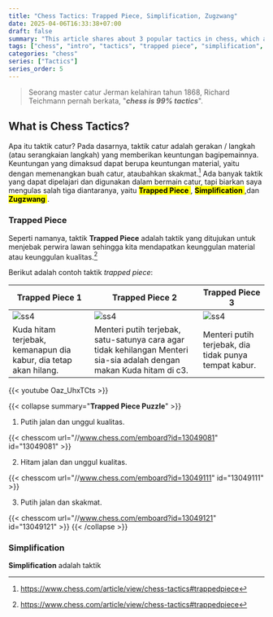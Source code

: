 ```yaml
---
title: "Chess Tactics: Trapped Piece, Simplification, Zugzwang"
date: 2025-04-06T16:33:38+07:00
draft: false
summary: "This article shares about 3 popular tactics in chess, which are Trapped Piece, Simplification, Zugzwang."
tags: ["chess", "intro", "tactics", "trapped piece", "simplification", "zugzwang"]
categories: "chess"
series: ["Tactics"]
series_order: 5
---
```


> Seorang master catur Jerman kelahiran tahun 1868, Richard Teichmann pernah berkata, "***chess is 99% tactics***".

## What is Chess Tactics?

Apa itu taktik catur?
Pada dasarnya, taktik catur adalah gerakan / langkah (atau serangkaian langkah) yang memberikan keuntungan bagipemainnya. Keuntungan yang dimaksud dapat berupa keuntungan material, yaitu dengan memenangkan buah catur, ataubahkan skakmat.[^1] Ada banyak taktik yang dapat dipelajari dan digunakan dalam bermain catur, tapi biarkan saya mengulas salah tiga diantaranya, yaitu <mark>**Trapped Piece** </mark>, <mark> **Simplification** </mark>,dan <mark> **Zugzwang** </mark>.

### Trapped Piece

Seperti namanya, taktik **Trapped Piece** adalah taktik yang ditujukan untuk menjebak perwira lawan sehingga kita mendapatkan keunggulan material atau keunggulan kualitas.[^1]

Berikut adalah contoh taktik *trapped piece*:

| Trapped Piece 1	| Trapped Piece 2	| Trapped Piece 3	|
| ---				| ---				| ---				|
| ![ss4](/chess/pop-tactics5/ss1.png)	| ![ss4](/chess/pop-tactics5/ss2.png)	| ![ss4](/chess/pop-tactics5/ss3.png)	|
| Kuda hitam terjebak, kemanapun dia kabur, dia tetap akan hilang.	| Menteri putih terjebak, satu-satunya cara agar tidak kehilangan Menteri sia-sia adalah dengan makan Kuda hitam di c3.	| Menteri putih terjebak, dia tidak punya tempat kabur.	|

{{< youtube Oaz_UhxTCts >}}

{{< collapse summary="**Trapped Piece Puzzle**" >}}
1. Putih jalan dan unggul kualitas.

{{< chesscom url="//www.chess.com/emboard?id=13049081" id="13049081" >}}

2. Hitam jalan dan unggul kualitas.

{{< chesscom url="//www.chess.com/emboard?id=13049111" id="13049111" >}}

3. Putih jalan dan skakmat.

{{< chesscom url="//www.chess.com/emboard?id=13049121" id="13049121" >}}
{{< /collapse >}}

### Simplification

**Simplification** adalah taktik 






[^1]: https://www.chess.com/article/view/chess-tactics#trappedpiece

















